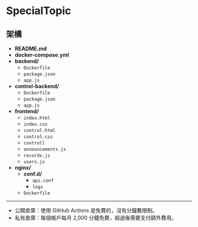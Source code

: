 # SpecialTopic

## 架構

- **README.md**
- **docker-compose.yml**
- **backend/**
  - `Dockerfile`
  - `package.json`
  - `app.js`
- **control-backend/**
  - `Dockerfile`
  - `package.json`
  - `app.js`
- **frontend/**
  - `index.html`
  - `index.css`
  - `control.html`
  - `control.css`
  -  `controll`
    - `announcements.js`
    - `records.js`
    - `users.js`
- **nginx/**
  - **conf.d/**
    - `api.conf`
    - `logs`
  - `Dockerfile`
---
- 公開倉庫：使用 GitHub Actions 是免費的，沒有分鐘數限制。
- 私有倉庫：每個帳戶每月 2,000 分鐘免費，超過後需要支付額外費用。
